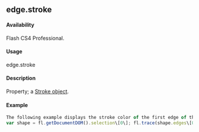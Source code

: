 ## edge.stroke

#### Availability

Flash CS4 Professional.

#### Usage

edge.stroke

#### Description

Property; a [Stroke object](#!AdobeDocs/developers-animatesdk-docs/test/Stroke_object/stroke_summary.md).

#### Example

```javascript
The following example displays the stroke color of the first edge of the selected object:
var shape = fl.getDocumentDOM().selection\[0\]; fl.trace(shape.edges\[0\].stroke.color);

```
